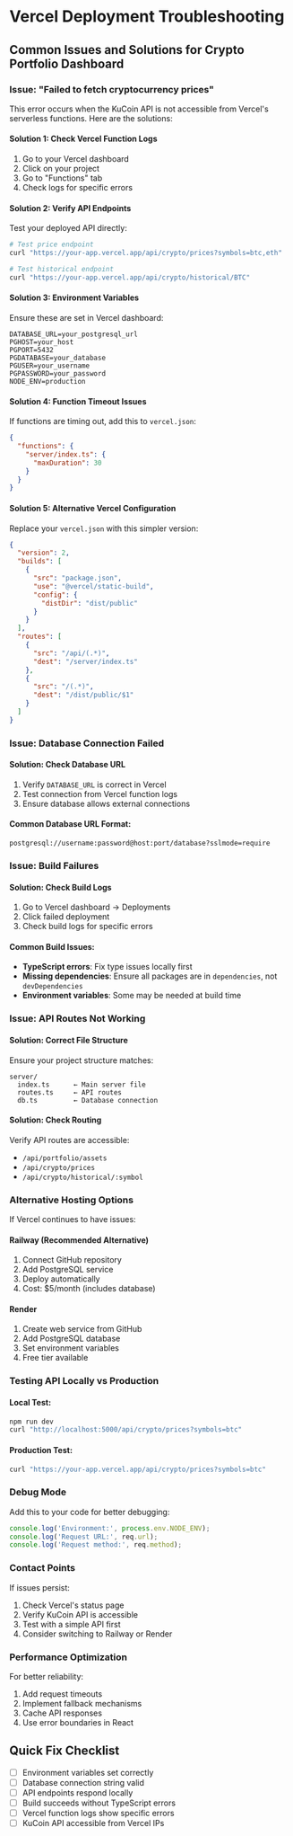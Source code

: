 # Vercel Deployment Troubleshooting

## Common Issues and Solutions for Crypto Portfolio Dashboard

### Issue: "Failed to fetch cryptocurrency prices"

This error occurs when the KuCoin API is not accessible from Vercel's serverless functions. Here are the solutions:

#### Solution 1: Check Vercel Function Logs
1. Go to your Vercel dashboard
2. Click on your project
3. Go to "Functions" tab
4. Check logs for specific errors

#### Solution 2: Verify API Endpoints
Test your deployed API directly:
```bash
# Test price endpoint
curl "https://your-app.vercel.app/api/crypto/prices?symbols=btc,eth"

# Test historical endpoint
curl "https://your-app.vercel.app/api/crypto/historical/BTC"
```

#### Solution 3: Environment Variables
Ensure these are set in Vercel dashboard:
```env
DATABASE_URL=your_postgresql_url
PGHOST=your_host
PGPORT=5432
PGDATABASE=your_database
PGUSER=your_username
PGPASSWORD=your_password
NODE_ENV=production
```

#### Solution 4: Function Timeout Issues
If functions are timing out, add this to `vercel.json`:
```json
{
  "functions": {
    "server/index.ts": {
      "maxDuration": 30
    }
  }
}
```

#### Solution 5: Alternative Vercel Configuration
Replace your `vercel.json` with this simpler version:
```json
{
  "version": 2,
  "builds": [
    {
      "src": "package.json",
      "use": "@vercel/static-build",
      "config": {
        "distDir": "dist/public"
      }
    }
  ],
  "routes": [
    {
      "src": "/api/(.*)",
      "dest": "/server/index.ts"
    },
    {
      "src": "/(.*)",
      "dest": "/dist/public/$1"
    }
  ]
}
```

### Issue: Database Connection Failed

#### Solution: Check Database URL
1. Verify `DATABASE_URL` is correct in Vercel
2. Test connection from Vercel function logs
3. Ensure database allows external connections

#### Common Database URL Format:
```
postgresql://username:password@host:port/database?sslmode=require
```

### Issue: Build Failures

#### Solution: Check Build Logs
1. Go to Vercel dashboard → Deployments
2. Click failed deployment
3. Check build logs for specific errors

#### Common Build Issues:
- **TypeScript errors**: Fix type issues locally first
- **Missing dependencies**: Ensure all packages are in `dependencies`, not `devDependencies`
- **Environment variables**: Some may be needed at build time

### Issue: API Routes Not Working

#### Solution: Correct File Structure
Ensure your project structure matches:
```
server/
  index.ts      ← Main server file
  routes.ts     ← API routes
  db.ts         ← Database connection
```

#### Solution: Check Routing
Verify API routes are accessible:
- `/api/portfolio/assets`
- `/api/crypto/prices`
- `/api/crypto/historical/:symbol`

### Alternative Hosting Options

If Vercel continues to have issues:

#### Railway (Recommended Alternative)
1. Connect GitHub repository
2. Add PostgreSQL service
3. Deploy automatically
4. Cost: $5/month (includes database)

#### Render
1. Create web service from GitHub
2. Add PostgreSQL database
3. Set environment variables
4. Free tier available

### Testing API Locally vs Production

#### Local Test:
```bash
npm run dev
curl "http://localhost:5000/api/crypto/prices?symbols=btc"
```

#### Production Test:
```bash
curl "https://your-app.vercel.app/api/crypto/prices?symbols=btc"
```

### Debug Mode

Add this to your code for better debugging:
```typescript
console.log('Environment:', process.env.NODE_ENV);
console.log('Request URL:', req.url);
console.log('Request method:', req.method);
```

### Contact Points

If issues persist:
1. Check Vercel's status page
2. Verify KuCoin API is accessible
3. Test with a simple API first
4. Consider switching to Railway or Render

### Performance Optimization

For better reliability:
1. Add request timeouts
2. Implement fallback mechanisms  
3. Cache API responses
4. Use error boundaries in React

## Quick Fix Checklist

- [ ] Environment variables set correctly
- [ ] Database connection string valid
- [ ] API endpoints respond locally
- [ ] Build succeeds without TypeScript errors
- [ ] Vercel function logs show specific errors
- [ ] KuCoin API accessible from Vercel IPs